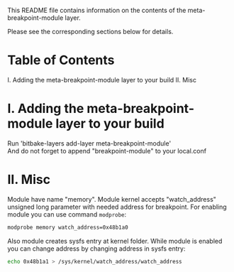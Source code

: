 This README file contains information on the contents of the meta-breakpoint-module layer.

Please see the corresponding sections below for details.


Table of Contents
=================

  I. Adding the meta-breakpoint-module layer to your build
 II. Misc


I. Adding the meta-breakpoint-module layer to your build
=================================================

Run 'bitbake-layers add-layer meta-breakpoint-module'  
And do not forget to append "breakpoint-module" to your local.conf

II. Misc
========
Module have name "memory".
Module kernel accepts "watch_address" unsigned long parameter with needed address for breakpoint.
For enabling module you can use command `modprobe`:
```bash
modprobe memory watch_address=0x48b1a0
```
Also module creates sysfs entry at kernel folder. While module is enabled you can change address by changing address in sysfs entry:
```bash
echo 0x48b1a1 > /sys/kernel/watch_address/watch_address
```
